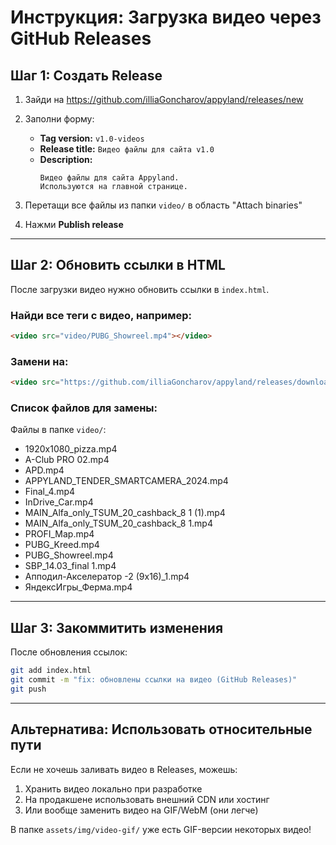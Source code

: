 # Инструкция: Загрузка видео через GitHub Releases

## Шаг 1: Создать Release

1. Зайди на https://github.com/illiaGoncharov/appyland/releases/new

2. Заполни форму:
   - **Tag version:** `v1.0-videos`
   - **Release title:** `Видео файлы для сайта v1.0`
   - **Description:** 
     ```
     Видео файлы для сайта Appyland.
     Используются на главной странице.
     ```

3. Перетащи все файлы из папки `video/` в область "Attach binaries"

4. Нажми **Publish release**

---

## Шаг 2: Обновить ссылки в HTML

После загрузки видео нужно обновить ссылки в `index.html`.

### Найди все теги с видео, например:

```html
<video src="video/PUBG_Showreel.mp4"></video>
```

### Замени на:

```html
<video src="https://github.com/illiaGoncharov/appyland/releases/download/v1.0-videos/PUBG_Showreel.mp4"></video>
```

### Список файлов для замены:

Файлы в папке `video/`:
- 1920x1080_pizza.mp4
- A-Club PRO 02.mp4
- APD.mp4
- APPYLAND_TENDER_SMARTCAMERA_2024.mp4
- Final_4.mp4
- InDrive_Car.mp4
- MAIN_Alfa_only_TSUM_20_cashback_8 1 (1).mp4
- MAIN_Alfa_only_TSUM_20_cashback_8 1.mp4
- PROFI_Map.mp4
- PUBG_Kreed.mp4
- PUBG_Showreel.mp4
- SBP_14.03_final 1.mp4
- Апподил-Акселератор -2 (9х16)_1.mp4
- ЯндексИгры_Ферма.mp4

---

## Шаг 3: Закоммитить изменения

После обновления ссылок:

```bash
git add index.html
git commit -m "fix: обновлены ссылки на видео (GitHub Releases)"
git push
```

---

## Альтернатива: Использовать относительные пути

Если не хочешь заливать видео в Releases, можешь:
1. Хранить видео локально при разработке
2. На продакшене использовать внешний CDN или хостинг
3. Или вообще заменить видео на GIF/WebM (они легче)

В папке `assets/img/video-gif/` уже есть GIF-версии некоторых видео!

